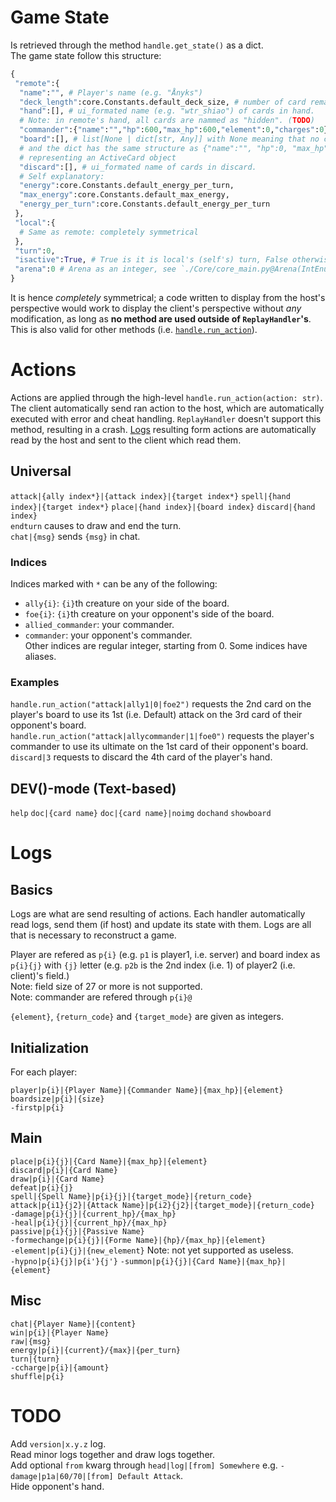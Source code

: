 # Game State
Is retrieved through the method `handle.get_state()` as a dict.\
The game state follow this structure:
```py
{
 "remote":{
  "name":"", # Player's name (e.g. "Ånyks")
  "deck_length":core.Constants.default_deck_size, # number of card remaining in deck.
  "hand":[], # ui_formated name (e.g. "wtr_shiao") of cards in hand.
  # Note: in remote's hand, all cards are nammed as "hidden". (TODO)
  "commander":{"name":"","hp":600,"max_hp":600,"element":0,"charges":0}, # Self explanatory
  "board":[], # list[None | dict[str, Any]] with None meaning that no cards are at this index,
  # and the dict has the same structure as {"name":"", "hp":0, "max_hp":0, "element":0},
  # representing an ActiveCard object
  "discard":[], # ui_formated name of cards in discard.
  # Self explanatory:
  "energy":core.Constants.default_energy_per_turn,
  "max_energy":core.Constants.default_max_energy,
  "energy_per_turn":core.Constants.default_energy_per_turn
 },
 "local":{
  # Same as remote: completely symmetrical
 },
 "turn":0,
 "isactive":True, # True is it is local's (self's) turn, False otherwise
 "arena":0 # Arena as an integer, see `./Core/core_main.py@Arena(IntEnum)` to see the different values and their meaning.
}
```
It is hence *completely* symmetrical; a code written to display from the host's perspective would work to display the client's perspective without *any* modification, as long as **no method are used outside of `ReplayHandler`'s**.
This is also valid for other methods (i.e. [`handle.run_action`](#actions)).

# Actions
Actions are applied through the high-level `handle.run_action(action: str)`. The client automatically send ran action to the host, which are automatically executed with error and cheat handling. `ReplayHandler` doesn't support this method, resulting in a crash. [Logs](#logs) resulting form actions are automatically read by the host and sent to the client which read them.

## Universal
`attack|{ally index*}|{attack index}|{target index*}`
`spell|{hand index}|{target index*}`
`place|{hand index}|{board index}`
`discard|{hand index}`\
`endturn` causes to draw and end the turn.\
`chat|{msg}` sends `{msg}` in chat.

### Indices
Indices marked with `*` can be any of the following:
- `ally{i}`: `{i}`th creature on your side of the board.
- `foe{i}`: `{i}`th creature on your opponent's side of the board.
- `allied_commander`: your commander.
- `commander`: your opponent's commander.\
Other indices are regular integer, starting from 0. Some indices have aliases.

### Examples
`handle.run_action("attack|ally1|0|foe2")`
requests the 2nd card on the player's board to use its 1st (i.e. Default) attack on the 3rd card of their opponent's board.\
`handle.run_action("attack|allycommander|1|foe0")`
requests the player's commander to use its ultimate on the 1st card of their opponent's board.
`discard|3` requests to discard the 4th card of the player's hand.

## DEV()-mode (Text-based)
`help`
`doc|{card name}`
`doc|{card name}|noimg`
`dochand`
`showboard`

# Logs
## Basics
Logs are what are send resulting of actions. Each handler automatically read logs, send them (if host) and update its state with them. Logs are all that is necessary to reconstruct a game.

Player are refered as `p{i}` (e.g. `p1` is player1, i.e. server) and board index as `p{i}{j}` with `{j}` letter (e.g. `p2b` is the 2nd index (i.e. 1) of player2 (i.e. client)'s field.)\
Note: field size of 27 or more is not supported.\
Note: commander are refered through `p{i}@`

`{element}`, `{return_code}` and `{target_mode}` are given as integers.

## Initialization
For each player:

`player|p{i}|{Player Name}|{Commander Name}|{max_hp}|{element}`\
`boardsize|p{i}|{size}`\
`-firstp|p{i}`

## Main
`place|p{i}{j}|{Card Name}|{max_hp}|{element}`\
`discard|p{i}|{Card Name}`\
`draw|p{i}|{Card Name}`\
`defeat|p{i}{j}`\
`spell|{Spell Name}|p{i}{j}|{target_mode}|{return_code}`\
`attack|p{i1}{j2}|{Attack Name}|p{i2}{j2}|{target_mode}|{return_code}`\
`-damage|p{i}{j}|{current_hp}/{max_hp}`\
`-heal|p{i}{j}|{current_hp}/{max_hp}`\
`passive|p{i}{j}|{Passive Name}`\
`-formechange|p{i}{j}|{Forme Name}|{hp}/{max_hp}|{element}`\
`-element|p{i}{j}|{new_element}` Note: not yet supported as useless.\
`-hypno|p{i}{j}|p{i'}{j'}`
`-summon|p{i}{j}|{Card Name}|{max_hp}|{element}`

## Misc
`chat|{Player Name}|{content}`\
`win|p{i}|{Player Name}`\
`raw|{msg}`\
`energy|p{i}|{current}/{max}|{per_turn}`\
`turn|{turn}`\
`-ccharge|p{i}|{amount}`\
`shuffle|p{i}`

# TODO
Add `version|x.y.z` log.\
Read minor logs together and draw logs together.\
Add optional `from` kwarg through `head|log|[from] Somewhere` e.g. `-damage|p1a|60/70|[from] Default Attack`.\
Hide opponent's hand.
